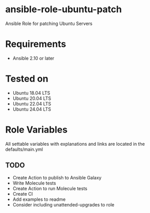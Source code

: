 # ansible-role-ubuntu-patch
Ansible Role for patching Ubuntu Servers

# Requirements
- Ansible 2.10 or later

# Tested on
- Ubuntu 18.04 LTS
- Ubuntu 20.04 LTS
- Ubuntu 22.04 LTS
- Ubuntu 24.04 LTS

# Role Variables
All settable variables with explanations and links are located in the defaults/main.yml

## TODO
- Create Action to publish to Ansible Galaxy
- Write Molecule tests
- Create Action to run Molecule tests
- Create CI
- Add examples to readme
- Consider including unattended-upgrades to role